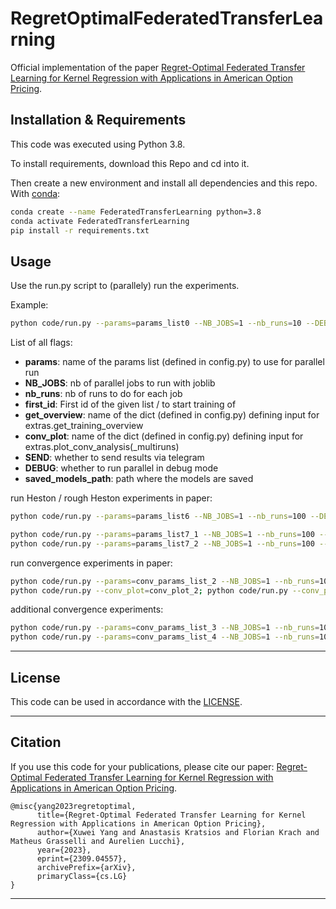 # RegretOptimalFederatedTransferLearning
Official implementation of the paper 
[Regret-Optimal Federated Transfer Learning for Kernel Regression with Applications in American Option Pricing](https://arxiv.org/abs/2309.04557).


## Installation & Requirements

This code was executed using Python 3.8.

To install requirements, download this Repo and cd into it.

Then create a new environment and install all dependencies and this repo.
With [conda](https://docs.conda.io/projects/conda/en/latest/user-guide/install/index.html):
 ```sh
conda create --name FederatedTransferLearning python=3.8
conda activate FederatedTransferLearning
pip install -r requirements.txt
 ```

## Usage

Use the run.py script to (parallely) run the experiments.

Example:
```sh
python code/run.py --params=params_list0 --NB_JOBS=1 --nb_runs=10 --DEBUG=1 --first_id=1 --get_overview=GTO_0
```

List of all flags:

- **params**: name of the params list (defined in config.py) to use for parallel run
- **NB_JOBS**: nb of parallel jobs to run with joblib
- **nb_runs**: nb of runs to do for each job
- **first_id**: First id of the given list / to start training of
- **get_overview**: name of the dict (defined in config.py) defining input for extras.get_training_overview
- **conv_plot**: name of the dict (defined in config.py) defining input for extras.plot_conv_analysis(_multiruns)
- **SEND**: whether to send results via telegram
- **DEBUG**: whether to run parallel in debug mode
- **saved_models_path**: path where the models are saved




run Heston / rough Heston experiments in paper:
```sh
python code/run.py --params=params_list6 --NB_JOBS=1 --nb_runs=100 --DEBUG=0 --first_id=1 --get_overview=GTO_6

python code/run.py --params=params_list7_1 --NB_JOBS=1 --nb_runs=100 --DEBUG=0 --first_id=1 --get_overview=GTO_7_1
python code/run.py --params=params_list7_2 --NB_JOBS=1 --nb_runs=100 --DEBUG=0 --first_id=1 --get_overview=GTO_7_2
```

run convergence experiments in paper:
```sh
python code/run.py --params=conv_params_list_2 --NB_JOBS=1 --nb_runs=10 --DEBUG=0 --first_id=1 --conv_plot=conv_plot_2
python code/run.py --conv_plot=conv_plot_2; python code/run.py --conv_plot=conv_plot_2_1; python code/run.py --conv_plot=conv_plot_2_2;  
```

additional convergence experiments:
```sh
python code/run.py --params=conv_params_list_3 --NB_JOBS=1 --nb_runs=10 --DEBUG=0 --first_id=1 --conv_plot=conv_plot_3
python code/run.py --params=conv_params_list_4 --NB_JOBS=1 --nb_runs=10 --DEBUG=0 --first_id=1 --conv_plot=conv_plot_4
```


---

## License

This code can be used in accordance with the [LICENSE](LICENSE).

---

## Citation

If you use this code for your publications, please cite our paper:
[Regret-Optimal Federated Transfer Learning for Kernel Regression with Applications in American Option Pricing](https://arxiv.org/abs/2309.04557).
```
@misc{yang2023regretoptimal,
      title={Regret-Optimal Federated Transfer Learning for Kernel Regression with Applications in American Option Pricing}, 
      author={Xuwei Yang and Anastasis Kratsios and Florian Krach and Matheus Grasselli and Aurelien Lucchi},
      year={2023},
      eprint={2309.04557},
      archivePrefix={arXiv},
      primaryClass={cs.LG}
}
```

---


